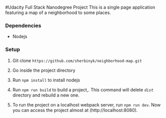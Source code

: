 #Udacity Full Stack Nanodegree Project
This is a single page application featuring a map of a neighborhood to some places. 

### Dependencies
- Nodejs

### Setup
1. Git clone `https://github.com/sherbinyk/neighborhood-map.git`

2. Go inside the project directory

3. Run `npm install` to install nodejs

4. Run `npm run build` to build a project,. This command will delete *`dist`* directory and rebuild a new one.

5. To run the project on a localhost webpack server, run `npm run dev`. Now you can access the project almost at (http://localhost:8080).

